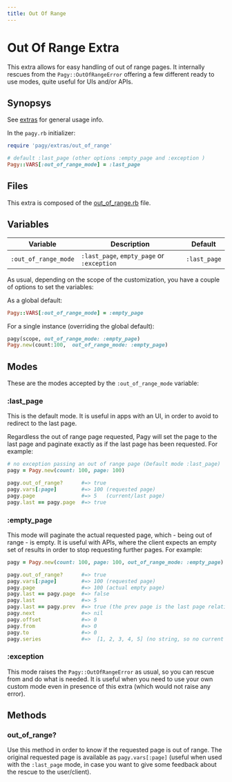 ```yaml
---
title: Out Of Range
---
```

# Out Of Range Extra

This extra allows for easy handling of out of range pages. It internally rescues from the `Pagy::OutOfRangeError` offering a few different ready to use modes, quite useful for UIs and/or APIs.

## Synopsys

See [extras](../extras.md) for general usage info.

In the `pagy.rb` initializer:

```ruby
require 'pagy/extras/out_of_range'

# default :last_page (other options :empty_page and :exception )
Pagy::VARS[:out_of_range_mode] = :last_page
```

## Files

This extra is composed of the [out_of_range.rb](https://github.com/ddnexus/pagy/blob/master/lib/pagy/extras/out_of_range.rb) file.

## Variables

| Variable             | Description                                | Default      |
| -------------------- | ------------------------------------------ | ------------ |
| `:out_of_range_mode` | `:last_page`, `empty_page` or `:exception` | `:last_page` |

As usual, depending on the scope of the customization, you have a couple of options to set the variables:

As a global default:

```ruby
Pagy::VARS[:out_of_range_mode] = :empty_page
```

For a single instance (overriding the global default):

```ruby
pagy(scope, out_of_range_mode: :empty_page)
Pagy.new(count:100,  out_of_range_mode: :empty_page)
```

## Modes

These are the modes accepted by the `:out_of_range_mode` variable:

### :last_page

This is the default mode. It is useful in apps with an UI, in order to avoid to redirect to the last page.

Regardless the out of range page requested, Pagy will set the page to the last page and paginate exactly as if the last page has been requested. For example:

```ruby
# no exception passing an out of range page (Default mode :last_page)
pagy = Pagy.new(count: 100, page: 100)

pagy.out_of_range?      #=> true
pagy.vars[:page]        #=> 100 (requested page)
pagy.page               #=> 5   (current/last page)
pagy.last == pagy.page  #=> true
```

### :empty_page

This mode will paginate the actual requested page, which - being out of range - is empty. It is useful with APIs, where the client expects an empty set of results in order to stop requesting further pages. For example:

```ruby
pagy = Pagy.new(count: 100, page: 100, out_of_range_mode: :empty_page)

pagy.out_of_range?      #=> true
pagy.vars[:page]        #=> 100 (requested page)
pagy.page               #=> 100 (actual empty page)
pagy.last == pagy.page  #=> false
pagy.last               #=> 5
pagy.last == pagy.prev  #=> true (the prev page is the last page relative to out of range page)
pagy.next               #=> nil
pagy.offset             #=> 0
pagy.from               #=> 0
pagy.to                 #=> 0
pagy.series             #=>  [1, 2, 3, 4, 5] (no string, so no current page highlighted in the UI)
```

### :exception

This mode raises the `Pagy::OutOfRangeError` as usual, so you can rescue from and do what is needed. It is useful when you need to use your own custom mode even in presence of this extra (which would not raise any error).

## Methods

### out_of_range?

Use this method in order to know if the requested page is out of range. The original requested page is available as `pagy.vars[:page]` (useful when used with the `:last_page` mode, in case you want to give some feedback about the rescue to the user/client).
